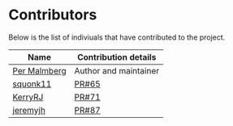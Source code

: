 # Contributors

Below is the list of indiviuals that have contributed to the project.

|Name|Contribution details
|----|----|
|[Per Malmberg](https://github.com/PerMalmberg)|Author and maintainer|
|[squonk11](https://github.com/squonk11)|[PR#65](https://github.com/PerMalmberg/Smooth/pull/65)|
|[KerryRJ](https://github.com/KerryRJ)|[PR#71](https://github.com/PerMalmberg/Smooth/pull/71)|
|[jeremyjh](https://github.com/jeremyjh)|[PR#87](https://github.com/PerMalmberg/Smooth/pull/87)|
